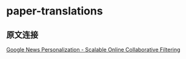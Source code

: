# paper-translations
## 原文连接
[Google News Personalization - Scalable Online Collaborative Filtering](https://www2007.org/papers/paper570.pdf)
